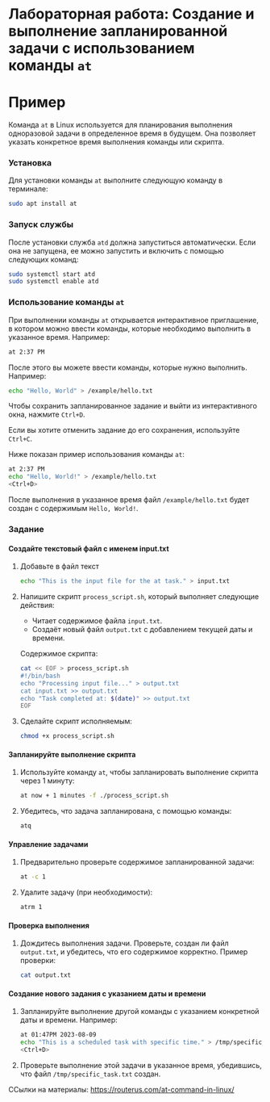 # Лабораторная работа: Создание и выполнение запланированной задачи с использованием команды `at`

# Пример

Команда `at` в Linux используется для планирования выполнения одноразовой задачи в определенное время в будущем. Она позволяет указать конкретное время выполнения команды или скрипта.

### Установка

Для установки команды `at` выполните следующую команду в терминале:

```bash
sudo apt install at
```

### Запуск службы

После установки служба `atd` должна запуститься автоматически. Если она не запущена, ее можно запустить и включить с помощью следующих команд:

```bash
sudo systemctl start atd
sudo systemctl enable atd
```

### Использование команды `at`

При выполнении команды `at` открывается интерактивное приглашение, в котором можно ввести команды, которые необходимо выполнить в указанное время. Например:

```bash
at 2:37 PM
```

После этого вы можете ввести команды, которые нужно выполнить. Например:

```bash
echo "Hello, World" > /example/hello.txt
```

Чтобы сохранить запланированное задание и выйти из интерактивного окна, нажмите `Ctrl+D`.

Если вы хотите отменить задание до его сохранения, используйте `Ctrl+C`.

Ниже показан пример использования команды `at`:

```bash
at 2:37 PM
echo "Hello, World!" > /example/hello.txt
<Ctrl+D>
```

После выполнения в указанное время файл `/example/hello.txt` будет создан с содержимым `Hello, World!`.


### Задание
#### Создайте текстовый файл с именем input.txt
1. Добавьте в файл текст
   ```bash
   echo "This is the input file for the at task." > input.txt
   ```

2. Напишите скрипт `process_script.sh`, который выполняет следующие действия:
   - Читает содержимое файла `input.txt`.
   - Создаёт новый файл `output.txt` с добавлением текущей даты и времени.

   Содержимое скрипта:
   ```bash
   cat << EOF > process_script.sh
   #!/bin/bash
   echo "Processing input file..." > output.txt
   cat input.txt >> output.txt
   echo "Task completed at: $(date)" >> output.txt
   EOF
   ```

3. Сделайте скрипт исполняемым:
   ```bash
   chmod +x process_script.sh
   ```

#### Запланируйте выполнение скрипта
1. Используйте команду `at`, чтобы запланировать выполнение скрипта через 1 минуту:
   ```bash
   at now + 1 minutes -f ./process_script.sh
   ```

2. Убедитесь, что задача запланирована, с помощью команды:
   ```bash
   atq
   ```

#### Управление задачами
1. Предварительно проверьте содержимое запланированной задачи:
   ```bash
   at -c 1
   ```

2. Удалите задачу (при необходимости):
   ```bash
   atrm 1
   ```

#### Проверка выполнения
1. Дождитесь выполнения задачи. Проверьте, создан ли файл `output.txt`, и убедитесь, что его содержимое корректно.
   Пример проверки:
   ```bash
   cat output.txt
   ```
#### Создание нового задания с указанием даты и времени
1. Запланируйте выполнение другой команды с указанием конкретной даты и времени. Например:
   ```bash
   at 01:47PM 2023-08-09
   echo "This is a scheduled task with specific time." > /tmp/specific_task.txt
   <Ctrl+D>
   ```
2. Проверьте выполнение этой задачи в указанное время, убедившись, что файл `/tmp/specific_task.txt` создан.

ССылки на материалы:
https://routerus.com/at-command-in-linux/



